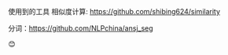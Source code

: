 
使用到的工具
相似度计算: https://github.com/shibing624/similarity

分词：https://github.com/NLPchina/ansj_seg


:blush:

